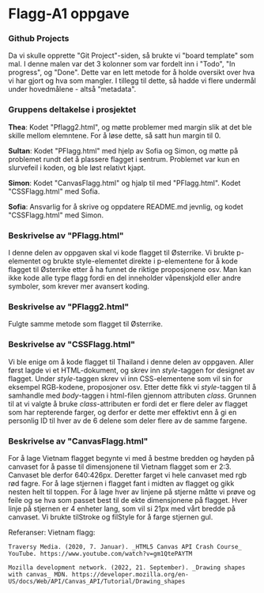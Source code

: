 # Flagg-A1 oppgave

### Github Projects


Da vi skulle opprette "Git Project"-siden, så brukte vi "board template" som mal. I denne malen var det 3 kolonner som var fordelt inn i "Todo", "In progress", og "Done". Dette var en lett metode for å holde oversikt over hva vi har gjort og hva som mangler. I tillegg til dette, så hadde vi flere undermål under hovedmålene - altså "metadata".

### Gruppens deltakelse i prosjektet
**Thea**: Kodet "Pflagg2.html", og møtte problemer med margin slik at det ble skille mellom elemntene. For å løse dette, så satt hun margin til 0. 

**Sultan**: Kodet "PFlagg.html" med hjelp av Sofia og Simon, og møtte på problemet rundt det å plassere flagget i sentrum. Problemet var kun en slurvefeil i koden, og ble løst relativt kjapt. 

**Simon**: Kodet "CanvasFlagg.html" og hjalp til med "PFlagg.html". Kodet "CSSFlagg.html" med Sofia.

**Sofia**: Ansvarlig for å skrive og oppdatere README.md jevnlig, og kodet "CSSFlagg.html" med Simon.


### Beskrivelse av "PFlagg.html"

I denne delen av oppgaven skal vi kode flagget til Østerrike. Vi brukte p-elementet og brukte style-elementet direkte i p-elementene for å kode flagget til Østerrike etter å ha funnet de riktige proposjonene osv. Man kan ikke kode alle type flagg fordi en del inneholder våpenskjold eller andre symboler, som krever mer avansert koding.  


### Beskrivelse av "PFlagg2.html"

Fulgte samme metode som flagget til Østerrike. 


### Beskrivelse av "CSSFlagg.html"

Vi ble enige om å kode flagget til Thailand i denne delen av oppgaven. Aller først lagde vi et HTML-dokument, og skrev inn *style*-taggen for designet av flagget. Under *style*-taggen skrev vi inn CSS-elementene som vil sin for eksempel RGB-kodene, proposjoner osv. Etter dette fikk vi  *style*-taggen til å samhandle med *body*-taggen i html-filen gjennom attributen *class*. Grunnen til at vi valgte å bruke *class*-attributen er fordi det er flere deler av flagget som har repterende farger, og derfor er dette mer effektivt enn å gi en personlig ID til hver av de 6 delene som deler flere av de samme fargene.

### Beskrivelse av "CanvasFlagg.html" 

For å lage Vietnam flagget begynte vi med å bestme bredden og høyden på canvaset for å passe til dimensjonene til Vietnam flagget som er 2:3.
Canvaset ble derfor 640:426px. Deretter farget vi hele canvaset med rgb rød fagre. For å lage stjernen i flagget fant i midten av flagget og gikk nesten helt til toppen.
For å lage hver av linjene på stjerne måtte vi prøve og feile og se hva som passet best til de ekte dimensjonene på flagget.
Hver linje på stjernen er 4 enheter lang, som vil si 21px med vårt bredde på canvaset.
Vi brukte tilStroke og filStyle for å farge stjernen gul.

Referanser:
    Vietnam flagg:
    
    Traversy Media. (2020, 7. Januar). _HTML5 Canvas API Crash Course_ YouTube. https://www.youtube.com/watch?v=gm1QtePAYTM
    
    Mozilla development network. (2022, 21. September). _Drawing shapes with canvas_ MDN. https://developer.mozilla.org/en-US/docs/Web/API/Canvas_API/Tutorial/Drawing_shapes
   
